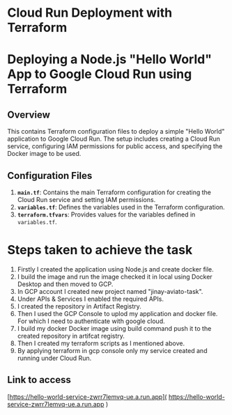 # Cloud Run Deployment with Terraform
# Deploying a Node.js "Hello World" App to Google Cloud Run using Terraform

## Overview

This contains Terraform configuration files to deploy a simple "Hello World" application to Google Cloud Run. The setup includes creating a Cloud Run service, configuring IAM permissions for public access, and specifying the Docker image to be used.

## Configuration Files

1. **`main.tf`**: Contains the main Terraform configuration for creating the Cloud Run service and setting IAM permissions.
2. **`variables.tf`**: Defines the variables used in the Terraform configuration.
3. **`terraform.tfvars`**: Provides values for the variables defined in `variables.tf`.

# Steps taken to achieve the task 
1. Firstly I created the application using Node.js and create docker file. 
2. I build the image and run the image checked it in local using Docker Desktop and then moved to GCP.
3. In GCP account I created new project named "jinay-aviato-task".
4. Under APIs & Services I enabled the required APIs.
5. I created the repository in Artifact Registry.
6. Then I used the GCP Console to uplod my application and docker file. For which I need to authenticate with google cloud.
7. I build my docker Docker image using build command push it to the created repository in artifcat registry.
8. Then I created my terraform scripts as I mentioned above. 
9. By applying terraform in gcp console only my service created and running under Cloud Run. 


## Link to access

[https://hello-world-service-zwrr7lemvq-ue.a.run.app]( https://hello-world-service-zwrr7lemvq-ue.a.run.app )

